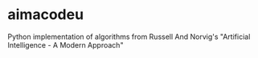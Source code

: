 # aimacodeu
Python implementation of algorithms from Russell And Norvig's "Artificial Intelligence - A Modern Approach"
